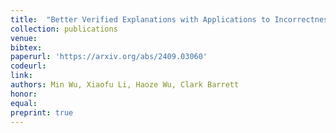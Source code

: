 ```yaml
---
title:  "Better Verified Explanations with Applications to Incorrectness and Out-of-Distribution Detection"
collection: publications
venue: 
bibtex: 
paperurl: 'https://arxiv.org/abs/2409.03060'
codeurl: 
link:
authors: Min Wu, Xiaofu Li, Haoze Wu, Clark Barrett
honor:
equal:
preprint: true
---
```

